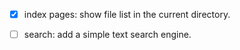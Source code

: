 
- [X] index pages: show file list in the current directory.
- [ ] search: add a simple text search engine.

